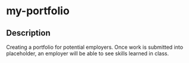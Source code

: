# my-portfolio

## Description
Creating a portfolio for potential employers. Once work is submitted into placeholder, an employer will be able to see skills learned in class.